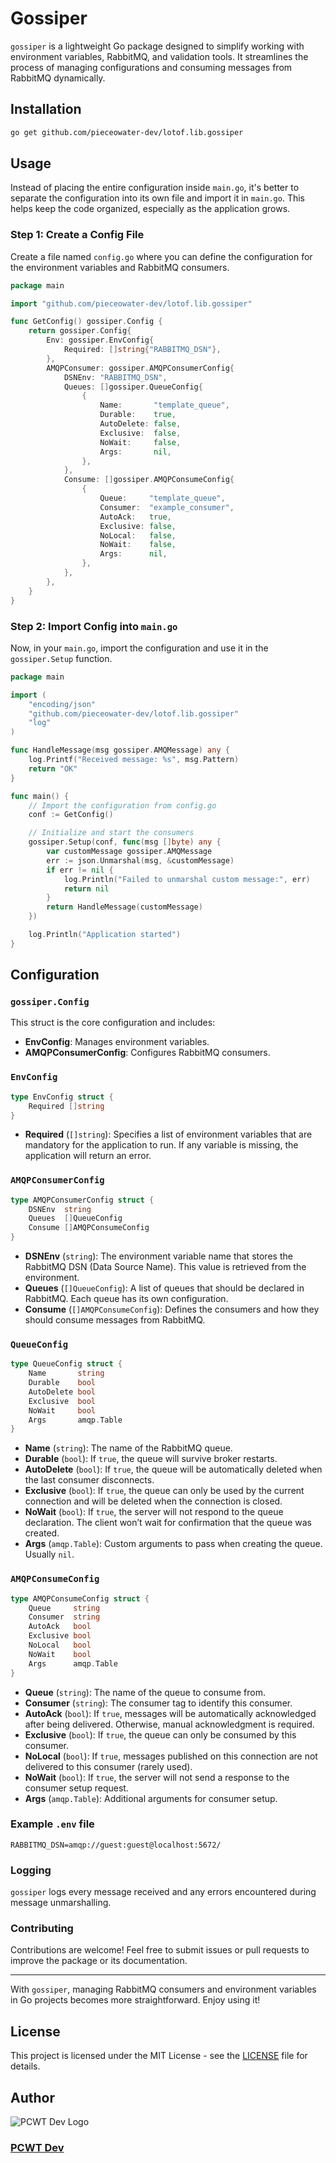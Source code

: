 # Gossiper

`gossiper` is a lightweight Go package designed to simplify working with environment variables, RabbitMQ, and validation tools. It streamlines the process of managing configurations and consuming messages from RabbitMQ dynamically.

## Installation

```bash
go get github.com/pieceowater-dev/lotof.lib.gossiper
```

## Usage

Instead of placing the entire configuration inside `main.go`, it's better to separate the configuration into its own file and import it in `main.go`. This helps keep the code organized, especially as the application grows.

### Step 1: Create a Config File

Create a file named `config.go` where you can define the configuration for the environment variables and RabbitMQ consumers.

```go
package main

import "github.com/pieceowater-dev/lotof.lib.gossiper"

func GetConfig() gossiper.Config {
	return gossiper.Config{
		Env: gossiper.EnvConfig{
			Required: []string{"RABBITMQ_DSN"},
		},
		AMQPConsumer: gossiper.AMQPConsumerConfig{
			DSNEnv: "RABBITMQ_DSN",
			Queues: []gossiper.QueueConfig{
				{
					Name:       "template_queue",
					Durable:    true,
					AutoDelete: false,
					Exclusive:  false,
					NoWait:     false,
					Args:       nil,
				},
			},
			Consume: []gossiper.AMQPConsumeConfig{
				{
					Queue:     "template_queue",
					Consumer:  "example_consumer",
					AutoAck:   true,
					Exclusive: false,
					NoLocal:   false,
					NoWait:    false,
					Args:      nil,
				},
			},
		},
	}
}
```

### Step 2: Import Config into `main.go`

Now, in your `main.go`, import the configuration and use it in the `gossiper.Setup` function.

```go
package main

import (
	"encoding/json"
	"github.com/pieceowater-dev/lotof.lib.gossiper"
	"log"
)

func HandleMessage(msg gossiper.AMQMessage) any {
	log.Printf("Received message: %s", msg.Pattern)
	return "OK"
}

func main() {
	// Import the configuration from config.go
	conf := GetConfig()

	// Initialize and start the consumers
	gossiper.Setup(conf, func(msg []byte) any {
		var customMessage gossiper.AMQMessage
		err := json.Unmarshal(msg, &customMessage)
		if err != nil {
			log.Println("Failed to unmarshal custom message:", err)
			return nil
		}
		return HandleMessage(customMessage)
	})

	log.Println("Application started")
}
```

## Configuration

### `gossiper.Config`
This struct is the core configuration and includes:

- **EnvConfig**: Manages environment variables.
- **AMQPConsumerConfig**: Configures RabbitMQ consumers.

### `EnvConfig`

```go
type EnvConfig struct {
    Required []string
}
```

- **Required** (`[]string`): Specifies a list of environment variables that are mandatory for the application to run. If any variable is missing, the application will return an error.

### `AMQPConsumerConfig`

```go
type AMQPConsumerConfig struct {
    DSNEnv  string
    Queues  []QueueConfig
    Consume []AMQPConsumeConfig
}
```

- **DSNEnv** (`string`): The environment variable name that stores the RabbitMQ DSN (Data Source Name). This value is retrieved from the environment.
- **Queues** (`[]QueueConfig`): A list of queues that should be declared in RabbitMQ. Each queue has its own configuration.
- **Consume** (`[]AMQPConsumeConfig`): Defines the consumers and how they should consume messages from RabbitMQ.

### `QueueConfig`

```go
type QueueConfig struct {
    Name       string
    Durable    bool
    AutoDelete bool
    Exclusive  bool
    NoWait     bool
    Args       amqp.Table
}
```

- **Name** (`string`): The name of the RabbitMQ queue.
- **Durable** (`bool`): If `true`, the queue will survive broker restarts.
- **AutoDelete** (`bool`): If `true`, the queue will be automatically deleted when the last consumer disconnects.
- **Exclusive** (`bool`): If `true`, the queue can only be used by the current connection and will be deleted when the connection is closed.
- **NoWait** (`bool`): If `true`, the server will not respond to the queue declaration. The client won’t wait for confirmation that the queue was created.
- **Args** (`amqp.Table`): Custom arguments to pass when creating the queue. Usually `nil`.

### `AMQPConsumeConfig`

```go
type AMQPConsumeConfig struct {
    Queue     string
    Consumer  string
    AutoAck   bool
    Exclusive bool
    NoLocal   bool
    NoWait    bool
    Args      amqp.Table
}
```

- **Queue** (`string`): The name of the queue to consume from.
- **Consumer** (`string`): The consumer tag to identify this consumer.
- **AutoAck** (`bool`): If `true`, messages will be automatically acknowledged after being delivered. Otherwise, manual acknowledgment is required.
- **Exclusive** (`bool`): If `true`, the queue can only be consumed by this consumer.
- **NoLocal** (`bool`): If `true`, messages published on this connection are not delivered to this consumer (rarely used).
- **NoWait** (`bool`): If `true`, the server will not send a response to the consumer setup request.
- **Args** (`amqp.Table`): Additional arguments for consumer setup.

### Example `.env` file

```
RABBITMQ_DSN=amqp://guest:guest@localhost:5672/
```

### Logging

`gossiper` logs every message received and any errors encountered during message unmarshalling.

### Contributing

Contributions are welcome! Feel free to submit issues or pull requests to improve the package or its documentation.

---

With `gossiper`, managing RabbitMQ consumers and environment variables in Go projects becomes more straightforward. Enjoy using it!

## License
This project is licensed under the MIT License - see the [LICENSE](LICENSE) file for details.

## Author
![PCWT Dev Logo](https://avatars.githubusercontent.com/u/168465239?s=50)
### [PCWT Dev](https://github.com/pieceowater-dev)
